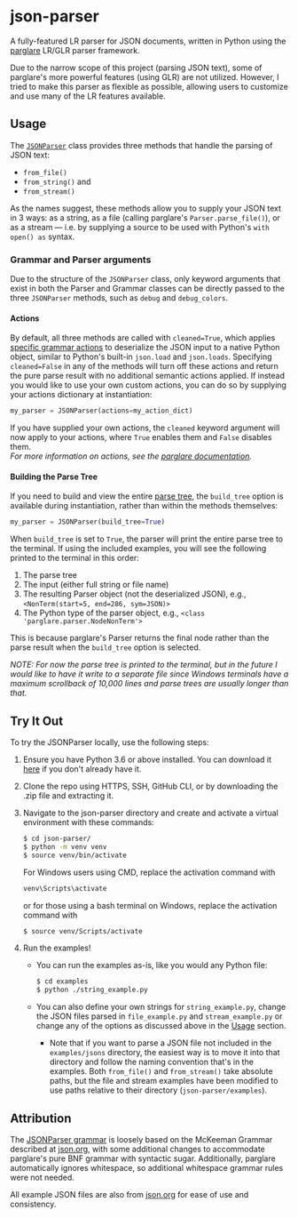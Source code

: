 # json-parser

A fully-featured LR parser for JSON documents, written in Python using the [parglare](https://github.com/igordejanovic/parglare/) LR/GLR parser framework.

Due to the narrow scope of this project (parsing JSON text), some of parglare's more powerful features (using GLR) are not utilized. However, I tried to make this parser as flexible as possible, allowing users to customize and use many of the LR features available.

## Usage

The [`JSONParser`](https://github.com/aedwardg/json-parser/blob/main/jparse/parser.py) class provides three methods that handle the parsing of JSON text:

- `from_file()`
- `from_string()` and
- `from_stream()`

As the names suggest, these methods allow you to supply your JSON text in 3 ways: as a string, as a file (calling parglare's `Parser.parse_file()`), or as a stream &mdash; i.e. by supplying a source to be used with Python's `with open() as` syntax.

### Grammar and Parser arguments

Due to the structure of the `JSONParser` class, only keyword arguments that exist in both the Parser and Grammar classes can be directly passed to the three `JSONParser` methods, such as `debug` and `debug_colors`.

#### Actions

By default, all three methods are called with `cleaned=True`, which applies [specific grammar actions](https://github.com/aedwardg/json-parser/blob/main/jparse/json_actions.py) to deserialize the JSON input to a native Python object, similar to Python's built-in `json.load` and `json.loads`. Specifying `cleaned=False` in any of the methods will turn off these actions and return the pure parse result with no additional semantic actions applied. If instead you would like to use your own custom actions, you can do so by supplying your actions dictionary at instantiation:

```python
my_parser = JSONParser(actions=my_action_dict)
```

If you have supplied your own actions, the `cleaned` keyword argument will now apply to your actions, where `True` enables them and `False` disables them.  
_For more information on actions, see the [parglare documentation](http://www.igordejanovic.net/parglare/stable/actions/)._

#### Building the Parse Tree

If you need to build and view the entire [parse tree](http://www.igordejanovic.net/parglare/stable/parse_trees/), the `build_tree` option is available during instantiation, rather than within the methods themselves:

```python
my_parser = JSONParser(build_tree=True)
```

When `build_tree` is set to `True`, the parser will print the entire parse tree to the terminal. If using the included examples, you will see the following printed to the terminal in this order:

1. The parse tree
2. The input (either full string or file name)
3. The resulting Parser object (not the deserialized JSON), e.g., `<NonTerm(start=5, end=286, sym=JSON)>`
4. The Python type of the parser object, e.g., `<class 'parglare.parser.NodeNonTerm'>`

This is because parglare's Parser returns the final node rather than the parse result when the `build_tree` option is selected.

_NOTE: For now the parse tree is printed to the terminal, but in the future I would like to have it write to a separate file since Windows terminals have a maximum scrollback of 10,000 lines and parse trees are usually longer than that._

## Try It Out

To try the JSONParser locally, use the following steps:

1. Ensure you have Python 3.6 or above installed. You can download it [here](https://www.python.org/downloads/) if you don't already have it.
2. Clone the repo using HTTPS, SSH, GitHub CLI, or by downloading the .zip file and extracting it.
3. Navigate to the json-parser directory and create and activate a virtual environment with these commands:

   ```bash
   $ cd json-parser/
   $ python -m venv venv
   $ source venv/bin/activate
   ```

   For Windows users using CMD, replace the activation command with

   ```cmd
   venv\Scripts\activate
   ```

   or for those using a bash terminal on Windows, replace the activation command with

   ```bash
   $ source venv/Scripts/activate
   ```

4. Run the examples!

   - You can run the examples as-is, like you would any Python file:

     ```bash
     $ cd examples
     $ python ./string_example.py
     ```

   - You can also define your own strings for `string_example.py`, change the JSON files parsed in `file_example.py` and `stream_example.py` or change any of the options as discussed above in the [Usage](#usage) section.
     - Note that if you want to parse a JSON file not included in the `examples/jsons` directory, the easiest way is to move it into that directory and follow the naming convention that's in the examples. Both `from_file()` and `from_stream()` take absolute paths, but the file and stream examples have been modified to use paths relative to their directory (`json-parser/examples`).

## Attribution

The [JSONParser grammar](https://github.com/aedwardg/json-parser/blob/main/jparse/jsongrammar.pg) is loosely based on the McKeeman Grammar described at [json.org](https://www.json.org), with some additional changes to accommodate parglare's pure BNF grammar with syntactic sugar. Additionally, parglare automatically ignores whitespace, so additional whitespace grammar rules were not needed.

All example JSON files are also from [json.org](https://json.org/example.html) for ease of use and consistency.
